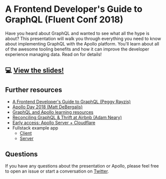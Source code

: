 # A Frontend Developer's Guide to GraphQL (Fluent Conf 2018)

Have you heard about GraphQL and wanted to see what all the hype is about? This presentation will walk you through everything you need to know about implementing GraphQL with the Apollo platform. You'll learn about all of the awesome tooling benefits and how it can improve the developer experience managing data. Read on for details!

## 💻 [View the slides!](https://fluent-conf-apollo.surge.sh)

## Further resources

- [A Frontend Developer's Guide to GraphQL (Peggy Rayzis)](https://css-tricks.com/front-end-developers-guide-graphql/)
- [Apollo Day 2018 (Matt DeBergalis)](https://dev-blog.apollodata.com/apollo-day-sf-from-promise-to-production-with-graphql-332f1b3e7a18)
- [GraphQL and Apollo learning resources](https://www.apollographql.com/docs/)
- [Reconciling GraphQL & Thrift at Airbnb (Adam Neary)](https://medium.com/airbnb-engineering/reconciling-graphql-and-thrift-at-airbnb-a97e8d290712)
- [Early access: Apollo Server + Cloudflare](https://www.apollographql.com/edge/)
- Fullstack example app
  - [Client](https://github.com/apollographql/fullstack-workshop-client)
  - [Server](https://github.com/apollographql/fullstack-workshop-server)

## Questions

If you have any questions about the presentation or Apollo, please feel free to open an issue or start a conversation on [Twitter](https://twitter.com/peggyrayzis).
